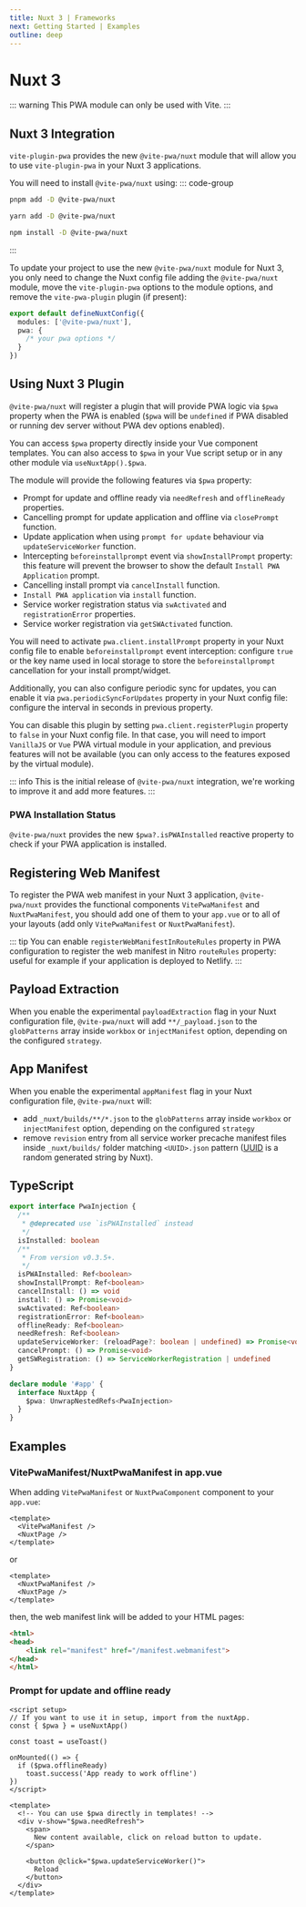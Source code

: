 ```yaml
---
title: Nuxt 3 | Frameworks
next: Getting Started | Examples
outline: deep
---
```


# Nuxt 3

<BreakingChanges />

::: warning
This PWA module can only be used with Vite.
:::

## Nuxt 3 Integration

`vite-plugin-pwa` provides the new `@vite-pwa/nuxt` module that will allow you to use `vite-plugin-pwa` in your Nuxt 3 applications.

You will need to install `@vite-pwa/nuxt` using:
::: code-group
  ```bash [pnpm]
  pnpm add -D @vite-pwa/nuxt
  ```
  ```bash [yarn]
  yarn add -D @vite-pwa/nuxt
  ```
  ```bash [npm]
  npm install -D @vite-pwa/nuxt
  ```
:::

To update your project to use the new `@vite-pwa/nuxt` module for Nuxt 3, you only need to change the Nuxt config file adding the `@vite-pwa/nuxt` module, move the `vite-plugin-pwa` options to the module options, and remove the `vite-pwa-plugin` plugin (if present):

```ts
export default defineNuxtConfig({
  modules: ['@vite-pwa/nuxt'],
  pwa: {
    /* your pwa options */
  }
})
```

## Using Nuxt 3 Plugin

`@vite-pwa/nuxt` will register a plugin that will provide PWA logic via `$pwa` property when the PWA is enabled (`$pwa` will be `undefined` if PWA disabled or running dev server without PWA dev options enabled).

You can access `$pwa` property directly inside your Vue component templates. You can also access to `$pwa` in your Vue script setup or in any other module via `useNuxtApp().$pwa`.

The module will provide the following features via `$pwa` property:
- Prompt for update and offline ready via `needRefresh` and `offlineReady` properties.
- Cancelling prompt for update application and offline via `closePrompt` function.
- Update application when using `prompt for update` behaviour via `updateServiceWorker` function.
- Intercepting `beforeinstallprompt` event via `showInstallPrompt` property: this feature will prevent the browser to show the default `Install PWA Application` prompt.
- Cancelling install prompt via `cancelInstall` function.
- `Install PWA application` via `install` function.
- Service worker registration status via `swActivated` and `registrationError` properties.
- Service worker registration via `getSWActivated` function.

You will need to activate `pwa.client.installPrompt` property in your Nuxt config file to enable `beforeinstallprompt` event interception: configure `true` or the key name used in local storage to store the `beforeinstallprompt` cancellation for your install prompt/widget.

Additionally, you can also configure periodic sync for updates, you can enable it via `pwa.periodicSyncForUpdates` property in your Nuxt config file: configure the interval in seconds in previous property.

You can disable this plugin by setting `pwa.client.registerPlugin` property to `false` in your Nuxt config file. In that case, you will need to import `VanillaJS` or `Vue` PWA virtual module in your application, and previous features will not be available (you can only access to the features exposed by the virtual module).

::: info
This is the initial release of `@vite-pwa/nuxt` integration, we're working to improve it and add more features.
:::

### PWA Installation Status <Badge type="tip" text="from v0.3.5+" />

`@vite-pwa/nuxt` provides the new `$pwa?.isPWAInstalled` reactive property to check if your PWA application is installed.

## Registering Web Manifest

To register the PWA web manifest in your Nuxt 3 application, `@vite-pwa/nuxt` provides the functional components `VitePwaManifest` and `NuxtPwaManifest`, you should add one of them to your `app.vue` or to all of your layouts (add only `VitePwaManifest` or `NuxtPwaManifest`).

::: tip
You can enable `registerWebManifestInRouteRules` property in PWA configuration to register the web manifest in Nitro `routeRules` property: useful for example if your application is deployed to Netlify.
:::

## Payload Extraction <Badge type="tip" text="from v0.3.1+" /> <Badge type="info" text="offline support" />

When you enable the experimental `payloadExtraction` flag in your Nuxt configuration file, `@vite-pwa/nuxt` will add `**/_payload.json` to the `globPatterns` array inside `workbox` or `injectManifest` option, depending on the configured  `strategy`.

## App Manifest <Badge type="tip" text="from v0.3.1+" /> <Badge type="tip" text="from Nuxt v3.8+" /> <Badge type="info" text="offline support" />

When you enable the experimental `appManifest` flag in your Nuxt configuration file, `@vite-pwa/nuxt` will:
- add `_nuxt/builds/**/*.json` to the `globPatterns` array inside `workbox` or `injectManifest` option, depending on the configured  `strategy`
- remove `revision` entry from all service worker precache manifest files inside `_nuxt/builds/` folder  matching `<UUID>.json` pattern ([UUID](https://en.wikipedia.org/wiki/Universally_unique_identifier) is a random generated string by Nuxt).

## TypeScript

```ts
export interface PwaInjection {
  /**
   * @deprecated use `isPWAInstalled` instead
   */
  isInstalled: boolean
  /**
   * From version v0.3.5+. 
   */  
  isPWAInstalled: Ref<boolean>
  showInstallPrompt: Ref<boolean>
  cancelInstall: () => void
  install: () => Promise<void>
  swActivated: Ref<boolean>
  registrationError: Ref<boolean>
  offlineReady: Ref<boolean>
  needRefresh: Ref<boolean>
  updateServiceWorker: (reloadPage?: boolean | undefined) => Promise<void>
  cancelPrompt: () => Promise<void>
  getSWRegistration: () => ServiceWorkerRegistration | undefined
}

declare module '#app' {
  interface NuxtApp {
    $pwa: UnwrapNestedRefs<PwaInjection>
  }
}
```

## Examples

### VitePwaManifest/NuxtPwaManifest in app.vue

When adding `VitePwaManifest` or `NuxtPwaComponent` component to your `app.vue`:
```vue
<template>
  <VitePwaManifest />
  <NuxtPage />
</template>
```

or

```vue
<template>
  <NuxtPwaManifest />
  <NuxtPage />
</template>
```

then, the web manifest link will be added to your HTML pages:
```html
<html>
<head>
    <link rel="manifest" href="/manifest.webmanifest">
</head>
</html>
```

### Prompt for update and offline ready

```vue
<script setup>
// If you want to use it in setup, import from the nuxtApp.
const { $pwa } = useNuxtApp()

const toast = useToast()

onMounted(() => {
  if ($pwa.offlineReady)
    toast.success('App ready to work offline')
})
</script>

<template>
  <!-- You can use $pwa directly in templates! -->
  <div v-show="$pwa.needRefresh">
    <span>
      New content available, click on reload button to update.
    </span>

    <button @click="$pwa.updateServiceWorker()">
      Reload
    </button>
  </div>
</template>
```
